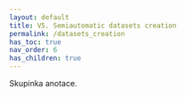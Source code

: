 ```yaml
---
layout: default
title: V5. Semiautomatic datasets creation
permalink: /datasets_creation
has_toc: true
nav_order: 6
has_children: true
---
```


Skupinka anotace.
